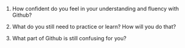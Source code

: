 1. How confident do you feel in your understanding and fluency with Github?


2. What do you still need to practice or learn? How will you do that?


3. What part of Github is still confusing for you?
